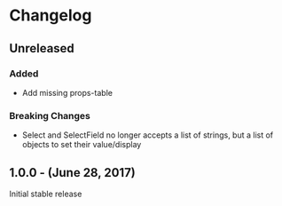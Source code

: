 Changelog
=========

Unreleased
----------
### Added
* Add missing props-table

### Breaking Changes

* Select and SelectField no longer accepts a list of strings, but a list of objects to set their value/display

1.0.0 - (June 28, 2017)
------------------
Initial stable release

